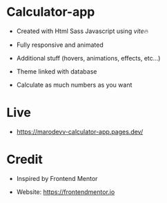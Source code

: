 # Calculator-app

- Created with Html Sass Javascript using *vite*🔥

- Fully responsive and animated

- Additional stuff (hovers, animations, effects, etc...)

- Theme linked with database

- Calculate as much numbers as you want

# Live

- https://marodevv-calculator-app.pages.dev/

# Credit

- Inspired by Frontend Mentor

- Website: https://frontendmentor.io
